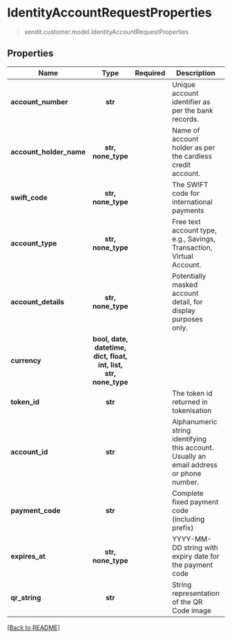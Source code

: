 # IdentityAccountRequestProperties
> xendit.customer.model.IdentityAccountRequestProperties


## Properties
| Name | Type | Required | Description | Examples |
|------------|:-------------:|:-------------:|-------------|:-------------:|
| **account_number** | **str** | | Unique account identifier as per the bank records.  |  |
| **account_holder_name** | **str, none_type** | | Name of account holder as per the cardless credit account.  |  |
| **swift_code** | **str, none_type** | | The SWIFT code for international payments  |  |
| **account_type** | **str, none_type** | | Free text account type, e.g., Savings, Transaction, Virtual Account.  |  |
| **account_details** | **str, none_type** | | Potentially masked account detail, for display purposes only.  |  |
| **currency** | **bool, date, datetime, dict, float, int, list, str, none_type** | |   |  |
| **token_id** | **str** | | The token id returned in tokenisation  |  |
| **account_id** | **str** | | Alphanumeric string identifying this account. Usually an email address or phone number.  |  |
| **payment_code** | **str** | | Complete fixed payment code (including prefix)  |  |
| **expires_at** | **str, none_type** | | YYYY-MM-DD string with expiry date for the payment code  |  |
| **qr_string** | **str** | | String representation of the QR Code image  |  |


[[Back to README]](../../README.md)


